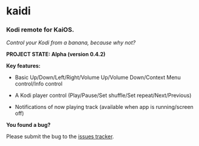 # kaidi
### Kodi remote for KaiOS.

*Control your Kodi from a banana, because why not?*

**PROJECT STATE: Alpha (version 0.4.2)**

**Key features:**

- Basic Up/Down/Left/Right/Volume Up/Volume Down/Context Menu control/Info control

- A Kodi player control (Play/Pause/Set shuffle/Set repeat/Next/Previous)

- Notifications of now playing track (available when app is running/screen off)

**You found a bug?**

Please submit the bug to the [issues tracker](https://github.com/jkelol111/kaidi/issues).